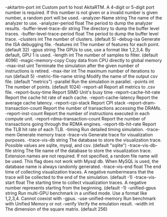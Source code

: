   -akitartm-port int
        Custom port to host AkitaRTM. A 4-digit or 5-digit port number is required. If 
        this number is not given or a invalid number is given number, a random port 
        will be used.
  -analyzer-Name string
        The name of the analyzer to use.
  -analyzer-period float
        The period to dump the analyzer results.
  -buffer-level-trace-dir string
        The directory to dump the buffer level traces.
  -buffer-level-trace-period float
        The period to dump the buffer level trace.
  -clusters int
        The number of clusters. (default 5)
  -debug-isa
        Generate the ISA debugging file.
  -features int
        The number of features for each point. (default 32)
  -gpus string
        The GPUs to use, use a format like 1,2,3,4. By default, GPU 1 is used.
  -length int
        The number of samples to filter. (default 4096)
  -magic-memory-copy
        Copy data from CPU directly to global memory
  -max-inst uint
        Terminate the simulation after the given number of instructions is retired.
  -max-iter int
        The maximum number of iterations to run (default 5)
  -metric-file-name string
        Modify the name of the output csv file. (default "metrics")
  -parallel
        Run the simulation in parallel.
  -points int
        The number of points. (default 1024)
  -report-all
        Report all metrics to .csv file.
  -report-busy-time
        Report SIMD Unit's busy time
  -report-cache-hit-rate
        Report the cache hit rate of each cache.
  -report-cache-latency
        Report the average cache latency.
  -report-cpi-stack
        Report CPI stack
  -report-dram-transaction-count
        Report the number of transactions accessing the DRAMs.
  -report-inst-count
        Report the number of instructions executed in each compute unit.
  -report-rdma-transaction-count
        Report the number of transactions going through the RDMA engines.
  -report-tlb-hit-rate
        Report the TLB hit rate of each TLB.
  -timing
        Run detailed timing simulation.
  -trace-mem
        Generate memory trace
  -trace-vis
        Generate trace for visualization purposes.
  -trace-vis-db string
        The database to store the visualization trace. Possible values are sqlite, mysql, and csv. (default "sqlite")
  -trace-vis-db-file string
        The file name of the database to store the visualization trace. Extension names are not required. If not specified, a random file name will be used. This flag does not work with Mysql db. When MySQL is used, the database name is always randomly generated.
  -trace-vis-end float
        The end time of collecting visualization traces. A negative numbermeans that the trace will be collected to the end of the simulation. (default -1)
  -trace-vis-start float
        The starting time to collect visualization traces. A negative number represents starting from the beginning. (default -1)
  -unified-gpus string
        Run multi-GPU benchmark in a unified mode.
        Use a format like 1,2,3,4. Cannot coexist with -gpus.
  -use-unified-memory
        Run benchmark with Unified Memory or not
  -verify
        Verify the emulation result.
  -width int
        The dimension of the square matrix. (default 256)